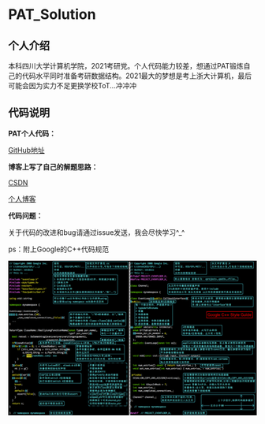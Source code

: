 # PAT_Solution

## 个人介绍

本科四川大学计算机学院，2021考研党。个人代码能力较差，想通过PAT锻炼自己的代码水平同时准备考研数据结构。2021最大的梦想是考上浙大计算机，最后可能会因为实力不足更换学校ToT...冲冲冲

## 代码说明

**PAT个人代码：**

[GitHub地址](https://github.com/Colin-Jay/PAT_Solution)

**博客上写了自己的解题思路：**

[CSDN](https://me.csdn.net/qq_42007035)

[个人博客](https://colin-jay.cn/)

**代码问题：**

关于代码的改进和bug请通过issue发送，我会尽快学习^_^

ps：附上Google的C++代码规范

![](https://github.com/Colin-Jay/PAT_Solution/blob/master/CodeStandard.jpg)


